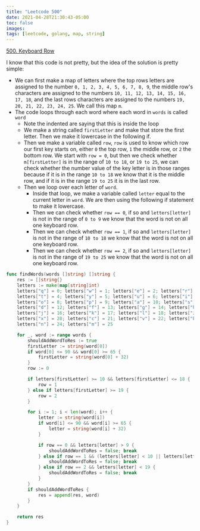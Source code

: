 ```yaml
---
title: "Leetcode 500"
date: 2021-04-28T21:30:43-05:00
toc: false
images:
tags: [leetcode, golang, map, string]
---
```


[500. Keyboard Row](https://leetcode.com/problems/keyboard-row/)

I know that this code is not pretty, but the idea of the solution is pretty simple:

* We can first make a map of letters where the top rows letters are assigned to the number `0, 1, 2, 3, 4, 5, 6, 7, 8, 9`, the middle row's characters are assigned to the numbers `10, 11, 12, 13, 14, 15, 16, 17, 18`, and the last rows characters are assigned to the numbers `19, 20, 21, 22, 23, 24, 25`. We call this map `m`.
* The code loops through each word where each word in `words` is called `word`
    * Note the indented are saying that this is inside the loop
    * We make a string called `firstLetter` and make that store the first letter. Then we make it lowercase in the following if.
    * Then we make a variable called `row`, `row` is used to know which row our first key starts on, either `0` the top row, `1` the middle row, or `2` the bottom row. We start with `row = 0`, but then we check whether `m[firstLetter]` is in the range of `10 to 18`, or `19 to 25`, we can check whether the number value of the key letter is in those ranges because if it is in the range `10 to 18` we know that it is the middle row, and if it is in the range `19 to 25` it is in the last row.
    * Then we loop over each letter of `word`.
        * Inside that loop, we make a variable called `letter` equal to the current letter in `word`. We are then using the following if statement to make it lowercase.
        * Then we can check whether `row == 0`, if so and `letters[letter]` is not in the range of `0 to 9` we know that the word is not on all one keyboard row.
        * Then we can check whether `row == 1`, if so and `letters[letter]` is not in the range of `10 to 18` we know that the word is not on all one keyboard row.
        * Then we can check whether `row == 2`, if so and `letters[letter]` is not in the range of `19 to 25` we know that the word is not on all one keyboard row.


``` go
func findWords(words []string) []string {
    res := []string{}
    letters := make(map[string]int)
    letters["q"] = 0; letters["w"] = 1; letters["e"] = 2; letters["r"] = 3
    letters["t"] = 4; letters["y"] = 5; letters["u"] = 6; letters["i"] = 7
    letters["o"] = 8; letters["p"] = 9; letters["a"] = 10; letters["s"] = 11
    letters["d"] = 12; letters["f"] = 13; letters["g"] = 14; letters["h"] = 15
    letters["j"] = 16; letters["k"] = 17; letters["l"] = 18; letters["z"] = 19
    letters["x"] = 20; letters["c"] = 21; letters["v"] = 22; letters["b"] = 23
    letters["n"] = 24; letters["m"] = 25

    for _, word := range words {
        shouldAddWordToRes := true
        firstLetter := string(word[0])
        if word[0] <= 90 && word[0] >= 65 {
            firstLetter = string(word[0] + 32)
        }
        row := 0

        if letters[firstLetter] >= 10 && letters[firstLetter] <= 18 {
            row = 1
        } else if letters[firstLetter] >= 19 {
            row = 2
        }

        for i := 1; i < len(word); i++ {
            letter := string(word[i])
            if word[i] <= 90 && word[i] >= 65 {
                letter = string(word[i] + 32)
            }

            if row == 0 && letters[letter] > 9 {
                shouldAddWordToRes = false; break
            } else if row == 1 && (letters[letter] < 10 || letters[letter] > 18) {
                shouldAddWordToRes = false; break
            } else if row == 2 && letters[letter] < 19 {
                shouldAddWordToRes = false; break
            }
        }
        if shouldAddWordToRes {
            res = append(res, word)
        }
    }

    return res
}
```